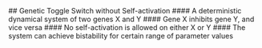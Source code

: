 <a name="title" />
## Genetic Toggle Switch without Self-activation 
#### A deterministic dynamical system of two genes X and Y
#### Gene X inhibits gene Y, and vice versa
#### No self-activation is allowed on either X or Y
#### The system can achieve bistability for certain range of parameter values
